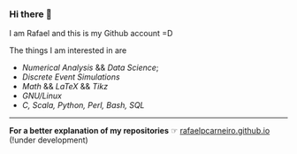### Hi there 👋

I am Rafael and this is my Github account =D                                        
                                                                                    
The things I am interested in are
+ <em>Numerical Analysis</em> && <em>Data Science</em>;
+ <em>Discrete Event Simulations</em> 
+ <em>Math</em> && <em>LaTeX</em> && <em>Tikz</em>
+ <em>GNU/Linux</em> 
+ <em>C, Scala, Python, Perl, Bash, SQL</em>

---
<strong>For a better explanation of my repositories</strong>
☞ [rafaelpcarneiro.github.io](https://rafaelpcarneiro.github.io) (!under development)
